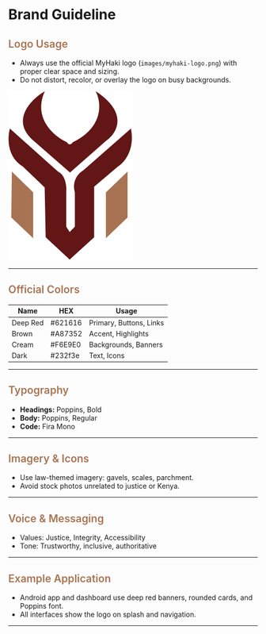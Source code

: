 # Brand Guideline


## <span style="font-weight:600; color:#A87352;">Logo Usage</span>

- Always use the official MyHaki logo (`images/myhaki-logo.png`) with proper clear space and sizing.
- Do not distort, recolor, or overlay the logo on busy backgrounds.

![Product Logo](images/myhaki-logo.png)

---

## <span style="font-weight:600; color:#A87352;">Official Colors</span>

| Name      | HEX      | Usage                      |
|-----------|----------|---------------------------|
| Deep Red  | #621616  | Primary, Buttons, Links   |
| Brown     | #A87352  | Accent, Highlights        |
| Cream     | #F6E9E0  | Backgrounds, Banners      |
| Dark      | #232f3e  | Text, Icons               |

---

## <span style="font-weight:600; color:#A87352;">Typography</span>

- **Headings:** Poppins, Bold
- **Body:** Poppins, Regular
- **Code:** Fira Mono

---

## <span style="font-weight:600; color:#A87352;">Imagery & Icons</span>

- Use law-themed imagery: gavels, scales, parchment.
- Avoid stock photos unrelated to justice or Kenya.

---

## <span style="font-weight:600; color:#A87352;">Voice & Messaging</span>

- Values: Justice, Integrity, Accessibility
- Tone: Trustworthy, inclusive, authoritative

---

## <span style="font-weight:600; color:#A87352;">Example Application</span>

- Android app and dashboard use deep red banners, rounded cards, and Poppins font.
- All interfaces show the logo on splash and navigation.

---

